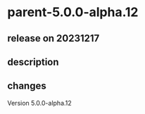 # parent-5.0.0-alpha.12

## release on 20231217

## description

## changes

Version 5.0.0-alpha.12


